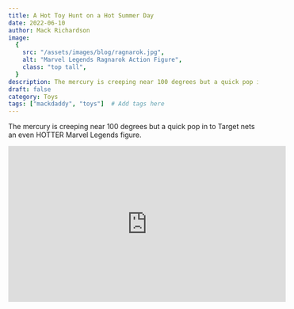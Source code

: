 ```yaml
---
title: A Hot Toy Hunt on a Hot Summer Day
date: 2022-06-10
author: Mack Richardson
image:
  {
    src: "/assets/images/blog/ragnarok.jpg",
    alt: "Marvel Legends Ragnarok Action Figure",
    class: "top tall",
  }
description: The mercury is creeping near 100 degrees but a quick pop in to Target nets an even HOTTER Marvel Legends figure.
draft: false
category: Toys
tags: ["mackdaddy", "toys"]  # Add tags here
---
```


<p class="center">The mercury is creeping near 100 degrees but a quick pop in to Target nets an even HOTTER Marvel Legends figure.</p>

<iframe width="560" height="315" src="https://www.youtube.com/embed/7r1GSJTuPNU" title="YouTube video player" frameborder="0" allow="accelerometer; autoplay; clipboard-write; encrypted-media; gyroscope; picture-in-picture; web-share" referrerpolicy="strict-origin-when-cross-origin" allowfullscreen></iframe>